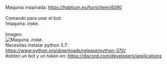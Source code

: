 Maquina insipirada:
<a href="https://habtium.es/furni/item/4090">https://habtium.es/furni/item/4090</a>
<br>
<br>
Comando para usar el bot:
<br>
!maquina .iroke.
<br>
<br>
Imagen:
<br>
<img title="Maquina .iroke." src="https://i.imgur.com/W7Omswh.png">
<br>
Necesitas instalar python 3.7: https://www.python.org/downloads/release/python-370/
<br>
#obten un bot y un token en: https://discord.com/developers/applications


